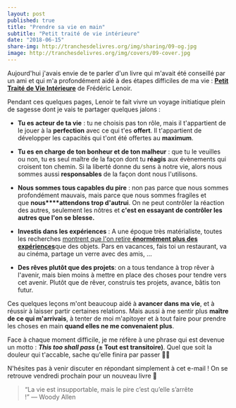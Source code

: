 ```yaml
---
layout: post
published: true
title: "Prendre sa vie en main"
subtitle: "Petit traité de vie intérieure"
date: "2018-06-15"
share-img: http://tranchesdelivres.org/img/sharing/09-og.jpg
image: http://tranchesdelivres.org/img/covers/09-cover.jpg
---
```


Aujourd'hui j'avais envie de te parler d'un livre qui m'avait été conseillé par un ami et qui m'a profondément aidé à des étapes difficiles de ma vie : [**Petit Traité de Vie Intérieure**](https://amzn.to/2JxyJUD) de Frédéric Lenoir.

Pendant ces quelques pages, Lenoir te fait vivre un voyage initiatique plein de sagesse dont je vais te partager quelques jalons :

- **Tu es acteur de ta vie** : tu ne choisis pas ton rôle, mais il t'appartient de le jouer à la **perfection** avec ce qui t'es **offert**. Il t'appartient de développer les capacités qui t'ont été offertes au **maximum**.  

- **Tu es en charge de ton bonheur et de ton malheur** : que tu le veuilles ou non, tu es seul maître de la façon dont tu **réagis** aux évènements qui croisent ton chemin. Si la liberté donne du sens à notre vie, alors nous sommes aussi **responsables** de la façon dont nous l'utilisons.  
  
- **Nous sommes tous capables du pire** : non pas parce que nous sommes profondément mauvais, mais parce que nous sommes fragiles et que **nous****attendons trop d'autrui**. On ne peut contrôler la réaction des autres, seulement les nôtres et **c'est en essayant de contrôler les autres que l'on se blesse.**  

- **Investis dans les expériences** : A une époque très matérialiste, toutes les recherches [montrent que l'on retire **énormément plus des expériences**](https://www.forbes.com/sites/ilyapozin/2016/03/03/the-secret-to-happiness-spend-money-on-experiences-not-things/#bc30c9e39a63)que des objets. Pars en vacances, fais toi un restaurant, va au cinéma, partage un verre avec des amis, ...   

- **Des rêves plutôt que des projets**: on a tous tendance à trop rêver à l'avenir, mais bien moins à mettre en place des choses pour tendre vers cet avenir. Plutôt que de rêver, construis tes projets, avance, bâtis ton futur.

Ces quelques leçons m'ont beaucoup aidé à **avancer dans ma vie**, et à réussir à laisser partir certaines relations. Mais aussi à me sentir plus **maître de ce qui m'arrivais**, à tenter de moi m'apitoyer et à tout faire pour prendre les choses en main **quand elles ne me convenaient plus**.

Face à chaque moment difficile, je me réfère à une phrase qui est devenue un motto : **_This too shall pass_ (± Tout est transitoire)**. Quel que soit la douleur qui t'accable, sache qu'elle finira par passer 🙏🏻

N'hésites pas à venir discuter en répondant simplement à cet e-mail ! On se retrouve vendredi prochain pour un nouveau livre 💌

>“La vie est insupportable, mais le pire c’est qu’elle s’arrête !”&nbsp;—&nbsp;Woody Allen